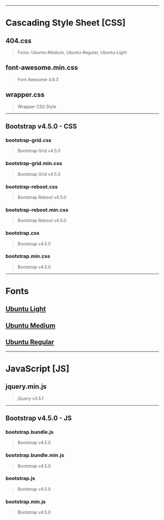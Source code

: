 <hr>

# Cascading Style Sheet [CSS]

## 404.css
> Fonts: Ubuntu-Medium, Ubuntu-Regular, Ubuntu-Light

## font-awesome.min.css
> Font Awesome 4.6.3

## wrapper.css
> Wrapper CSS Style

<hr>

## Bootstrap v4.5.0 - CSS
### bootstrap-grid.css
> Bootstrap Grid v4.5.0

### bootstrap-grid.min.css
> Bootstrap Grid v4.5.0

### bootstrap-reboot.css
> Bootstrap Reboot v4.5.0

### bootstrap-reboot.min.css
> Bootstrap Reboot v4.5.0

### bootstrap.css
> Bootstrap v4.5.0

### bootstrap.min.css
> Bootstrap v4.5.0

<hr>

# Fonts

## [Ubuntu Light](https://fonts.google.com/specimen/Ubuntu)

## [Ubuntu Medium](https://fonts.google.com/specimen/Ubuntu)

## [Ubuntu Regular](https://fonts.google.com/specimen/Ubuntu)

<hr>

# JavaScript [JS]

## jquery.min.js
> jQuery v3.5.1

<hr>

## Bootstrap v4.5.0 - JS
### bootstrap.bundle.js
> Bootstrap v4.5.0

### bootstrap.bundle.min.js
> Bootstrap v4.5.0

### bootstrap.js
> Bootstrap v4.5.0

### bootstrap.min.js
> Bootstrap v4.5.0
